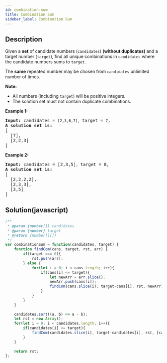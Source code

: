 ```yaml
---
id: combination-sum
title: Combination Sum
sidebar_label: Combination Sum
---
```

## Description
<div class="description">
<p>Given a <strong>set</strong> of candidate numbers (<code>candidates</code>) <strong>(without duplicates)</strong> and a target number (<code>target</code>), find all unique combinations in <code>candidates</code>&nbsp;where the candidate numbers sums to <code>target</code>.</p>

<p>The <strong>same</strong> repeated number may be chosen from <code>candidates</code>&nbsp;unlimited number of times.</p>

<p><strong>Note:</strong></p>

<ul>
	<li>All numbers (including <code>target</code>) will be positive integers.</li>
	<li>The solution set must not contain duplicate combinations.</li>
</ul>

<p><strong>Example 1:</strong></p>

<pre>
<strong>Input:</strong> candidates = <code>[2,3,6,7], </code>target = <code>7</code>,
<strong>A solution set is:</strong>
[
  [7],
  [2,2,3]
]
</pre>

<p><strong>Example 2:</strong></p>

<pre>
<strong>Input:</strong> candidates = [2,3,5]<code>, </code>target = 8,
<strong>A solution set is:</strong>
[
&nbsp; [2,2,2,2],
&nbsp; [2,3,3],
&nbsp; [3,5]
]
</pre>

</div>

## Solution(javascript)
```javascript
/**
 * @param {number[]} candidates
 * @param {number} target
 * @return {number[][]}
 */
var combinationSum = function(candidates, target) {
    function findCom(cans, target, rst, arr) {
        if(target === 0){
            rst.push(arr);
        } else {
            for(let i = 0; i < cans.length; i++){
                if(cans[i] <= target){
                    let newArr = arr.slice();
                    newArr.push(cans[i]);
                    findCom(cans.slice(i), target-cans[i], rst, newArr);
                }
            }
        }
    }
    
    candidates.sort((a, b) => a - b);
    let rst = new Array();
    for(let i = 0; i < candidates.length; i++){
        if(candidates[i] <= target){
            findCom(candidates.slice(i), target-candidates[i], rst, [candidates[i]]);
        }
    }
    
    return rst;
};
```